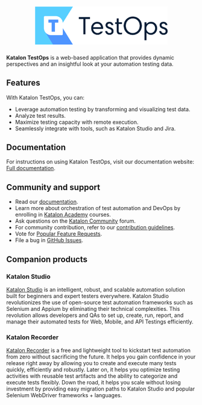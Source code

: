 <h1 align="center">
<a href="https://www.katalon.com/testops/" target="blank_">
    <img width=70% src="https://github.com/katalon-studio/docs-images/raw/master/katalon-analytics/product-logo/Core_TestOps.png" alt="Katalon TestOps Logo" />
</a>
</h1>

**Katalon TestOps** is a web-based application that provides dynamic perspectives and an insightful look at your automation testing data.

## Features

With Katalon TestOps, you can:

* Leverage automation testing by transforming and visualizing test data.
* Analyze test results.
* Maximize testing capacity with remote execution. 
* Seamlessly integrate with tools, such as Katalon Studio and Jira.


## Documentation

For instructions on using Katalon TestOps, visit our documentation website: [Full documentation](https://docs.katalon.com/katalon-analytics/docs/overview.html).

## Community and support

* Read our [documentation](https://docs.katalon.com/katalon-analytics/docs/overview.html).
* Learn more about orchestration of test automation and DevOps by enrolling in [Katalon Academy](https://academy.katalon.com/#katalon-testops) courses.
* Ask questions on the [Katalon Community](https://forum.katalon.com/c/katalon-analytics) forum.
* For community contribution, refer to our [contribution guidelines](CONTRIBUTING.md).
* Vote for [Popular Feature Requests](https://github.com/katalon-analytics/katalon-analytics/issues?q=is%3Aopen+is%3Aissue+label%3Afeature-request+sort%3Areactions-%2B1-desc).
* File a bug in [GitHub Issues](https://github.com/katalon-analytics/katalon-analytics/issues).

## Companion products

### Katalon Studio

[Katalon Studio](https://www.katalon.com/katalon-studio/) is an intelligent, robust, and scalable automation solution built for beginners and expert testers everywhere. Katalon Studio revolutionizes the use of open-source test automation frameworks such as Selenium and Appium by eliminating their technical complexities. This revolution allows developers and QAs to set up, create, run, report, and manage their automated tests for Web, Mobile, and API Testings efficiently. 

### Katalon Recorder

[Katalon Recorder](https://www.katalon.com/katalon-recorder-ide/) is a free and lightweight tool to kickstart test automation from zero without sacrificing the future. It helps you gain confidence in your release right away by allowing you to create and execute many tests quickly, efficiently and robustly. Later on, it helps you optimize testing activities with reusable test artifacts and the ability to categorize and execute tests flexibly. Down the road, it helps you scale without losing investment by providing easy migration paths to Katalon Studio and popular Selenium WebDriver frameworks + languages.